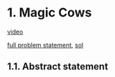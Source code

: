# 1. Magic Cows

[video](https://youtu.be/_tur2nPkIKo?si=c1GNSgShG1C6IJph)

 [full problem statement](https://open.kattis.com/problems/magicalcows), [sol](../../code/magicalcows.py)

## 1.1. Abstract statement

